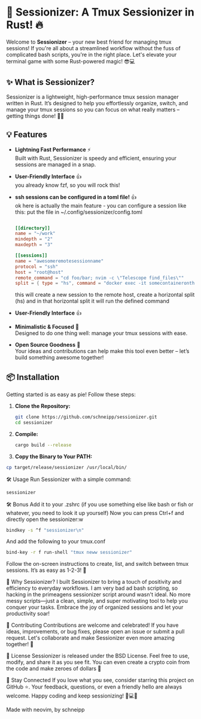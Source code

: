 # 🚀 Sessionizer: A Tmux Sessionizer in Rust! 🔥

Welcome to **Sessionizer** – your new best friend for managing tmux sessions! If you're all about a streamlined workflow without the fuss of complicated bash scripts, you're in the right place. Let's elevate your terminal game with some Rust-powered magic! 😎💻

## ✨ What is Sessionizer?

Sessionizer is a lightweight, high-performance tmux session manager written in Rust. It’s designed to help you effortlessly organize, switch, and manage your tmux sessions so you can focus on what really matters – getting things done! 🚀💡

## 💡 Features

- **Lightning Fast Performance** ⚡  
  Built with Rust, Sessionizer is speedy and efficient, ensuring your sessions are managed in a snap.

- **User-Friendly Interface** 👍  
  you already know fzf, so you will rock this!

- **ssh sessions can be configured in a toml file!** 👍  
  ok here is actually the main feature - you can configure a session like this:
  put the file in ~/.config/sessionizer/config.toml

  ```toml config.toml

  [[directory]]
  name = "~/work"
  mindepth = "2"
  maxdepth = "3"

  [[sessions]]
  name = "awesomeremotesessionname"
  protocol = "ssh"
  host = "root@host"
  remote_command = "cd foo/bar; nvim -c \"Telescope find_files\""
  split = { type = "hs", command = "docker exec -it somecontainerontheremotehost tail -f /var/log/apache2/*.log" }
  ```

  this will create a new session to the remote host, create a horizontal split (hs) and in that horizontal split it will run the defined command

- **User-Friendly Interface** 👍  
  
- **Minimalistic & Focused** 🎯  
  Designed to do one thing well: manage your tmux sessions with ease.

- **Open Source Goodness** 🤝  
  Your ideas and contributions can help make this tool even better – let’s build something awesome together!

## 📦 Installation

Getting started is as easy as pie! Follow these steps:

1. **Clone the Repository:**

   ```bash
   git clone https://github.com/schneipp/sessionizer.git
   cd sessionizer
2. **Compile:**

   ```bash
   cargo build --release
   ```

3. **Copy the Binary to Your PATH:**

  ```bash
  cp target/release/sessionizer /usr/local/bin/
```

🛠️ Usage
Run Sessionizer with a simple command:

```bash
sessionizer
```

🛠️ Bonus
Add it to your .zshrc (if you use something else like bash or fish or whatever, you need to look it up yourself)
Now you can press Ctrl+f and directly open the sessionizer:w

```bash .zshrc
bindkey -s ^f "sessionizer\n"
```

And add the following to your tmux.conf

```bash .tmux.conf
bind-key -r f run-shell "tmux neww sessionizer"
```

Follow the on-screen instructions to create, list, and switch between tmux sessions. It’s as easy as 1-2-3! 💯

🎯 Why Sessionizer?
I built Sessionizer to bring a touch of positivity and efficiency to everyday workflows. I am very bad ad bash scripting, so hacking in the primeagens sessionizer script around wasn't ideal. No more messy scripts—just a clean, simple, and super motivating tool to help you conquer your tasks. Embrace the joy of organized sessions and let your productivity soar!

🤗 Contributing
Contributions are welcome and celebrated! If you have ideas, improvements, or bug fixes, please open an issue or submit a pull request. Let's collaborate and make Sessionizer even more amazing together! 🌟

📄 License
Sessionizer is released under the BSD License. Feel free to use, modify, and share it as you see fit. You can even create a crypto coin from the code and make zeroes of dollars 📝

🙌 Stay Connected
If you love what you see, consider starring this project on GitHub ⭐. Your feedback, questions, or even a friendly hello are always welcome. Happy coding and keep sessionizing! 🚀💻✨

Made with neovim, by schneipp
